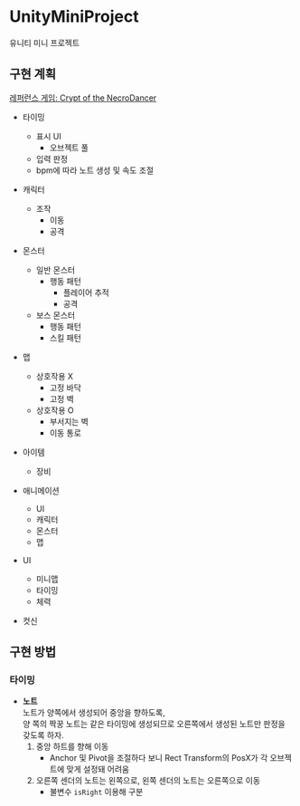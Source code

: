 # UnityMiniProject
 유니티 미니 프로젝트

## 구현 계획
[레퍼런스 게임: Crypt of the NecroDancer](https://store.steampowered.com/app/247080/Crypt_of_the_NecroDancer/?l=koreana)

- 타이밍
  - 표시 UI
    - 오브젝트 풀
  - 입력 판정
  - bpm에 따라 노트 생성 및 속도 조절

- 캐릭터
  - 조작
    - 이동
    - 공격

- 몬스터
  - 일반 몬스터
    - 행동 패턴
      - 플레이어 추적
      - 공격
  - 보스 몬스터
    - 행동 패턴
    - 스킬 패턴

- 맵
  - 상호작용 X
    - 고정 바닥
    - 고정 벽
  - 상호작용 O
    - 부서지는 벽
    - 이동 통로

- 아이템
  - 장비

- 애니메이션
  - UI
  - 캐릭터
  - 몬스터
  - 맵

- UI
  - 미니맵
  - 타이밍
  - 체력

- 컷신


## 구현 방법
### 타이밍
- **노트** \
노트가 양쪽에서 생성되어 중앙을 향하도록,\
양 쪽의 짝꿍 노트는 같은 타이밍에 생성되므로 오른쪽에서 생성된 노트만 판정을 갖도록 하자.
  1. 중앙 하트를 향해 이동
     - Anchor 및 Pivot을 조절하다 보니 Rect Transform의 PosX가 각 오브젝트에 맞게 설정돼 어려움
  2. 오른쪽 센더의 노트는 왼쪽으로, 왼쪽 센더의 노트는 오른쪽으로 이동
     - 불변수 `isRight` 이용해 구분

